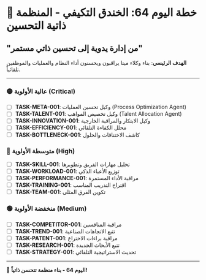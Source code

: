 # 🚀 خطة اليوم 64: الخندق التكيفي - المنظمة ذاتية التحسين
## "من إدارة يدوية إلى تحسين ذاتي مستمر"

**الهدف الرئيسي**: بناء وكلاء ميتا يراقبون ويحسنون أداء النظام والعمليات والموظفين تلقائياً.

---

### 🟡 عالية الأولوية (Critical)
- [ ] **TASK-META-001**: وكيل تحسين العمليات (Process Optimization Agent)
- [ ] **TASK-TALENT-001**: وكيل تخصيص المواهب (Talent Allocation Agent)
- [ ] **TASK-INNOVATION-001**: وكيل الابتكار والمراقبة الخارجية
- [ ] **TASK-EFFICIENCY-001**: محلل الكفاءة التلقائي
- [ ] **TASK-BOTTLENECK-001**: كاشف الاختناقات والحلول

### 🔵 متوسطة الأولوية (High)
- [ ] **TASK-SKILL-001**: تحليل مهارات الفريق وتطويرها
- [ ] **TASK-WORKLOAD-001**: توزيع الأعباء الذكي
- [ ] **TASK-PERFORMANCE-001**: مراقبة الأداء المستمرة
- [ ] **TASK-TRAINING-001**: اقتراح التدريب المناسب
- [ ] **TASK-TEAM-001**: تكوين الفرق المثلى

### 🟢 منخفضة الأولوية (Medium)
- [ ] **TASK-COMPETITOR-001**: مراقبة المنافسين
- [ ] **TASK-TREND-001**: تتبع الاتجاهات الصناعية
- [ ] **TASK-PATENT-001**: مراقبة براءات الاختراع
- [ ] **TASK-RESEARCH-001**: تتبع الأبحاث الجديدة
- [ ] **TASK-STRATEGY-001**: تحديث الاستراتيجية التلقائي

---

**🎊 اليوم 64 - بناء منظمة تتحسن ذاتياً!**